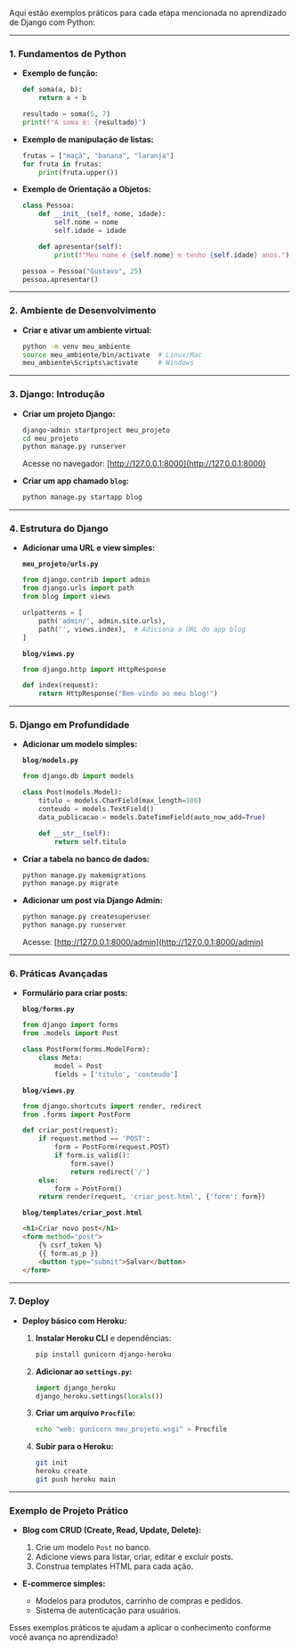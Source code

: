 Aqui estão exemplos práticos para cada etapa mencionada no aprendizado de Django com Python:

---

### **1. Fundamentos de Python**
- **Exemplo de função:**
  ```python
  def soma(a, b):
      return a + b

  resultado = soma(5, 7)
  print(f"A soma é: {resultado}")
  ```

- **Exemplo de manipulação de listas:**
  ```python
  frutas = ["maçã", "banana", "laranja"]
  for fruta in frutas:
      print(fruta.upper())
  ```

- **Exemplo de Orientação a Objetos:**
  ```python
  class Pessoa:
      def __init__(self, nome, idade):
          self.nome = nome
          self.idade = idade

      def apresentar(self):
          print(f"Meu nome é {self.nome} e tenho {self.idade} anos.")

  pessoa = Pessoa("Gustavo", 25)
  pessoa.apresentar()
  ```

---

### **2. Ambiente de Desenvolvimento**
- **Criar e ativar um ambiente virtual:**
  ```bash
  python -m venv meu_ambiente
  source meu_ambiente/bin/activate  # Linux/Mac
  meu_ambiente\Scripts\activate     # Windows
  ```

---

### **3. Django: Introdução**
- **Criar um projeto Django:**
  ```bash
  django-admin startproject meu_projeto
  cd meu_projeto
  python manage.py runserver
  ```
  Acesse no navegador: [http://127.0.0.1:8000](http://127.0.0.1:8000)

- **Criar um app chamado `blog`:**
  ```bash
  python manage.py startapp blog
  ```

---

### **4. Estrutura do Django**
- **Adicionar uma URL e view simples:**

  **`meu_projeto/urls.py`**
  ```python
  from django.contrib import admin
  from django.urls import path
  from blog import views

  urlpatterns = [
      path('admin/', admin.site.urls),
      path('', views.index),  # Adiciona a URL do app blog
  ]
  ```

  **`blog/views.py`**
  ```python
  from django.http import HttpResponse

  def index(request):
      return HttpResponse("Bem-vindo ao meu blog!")
  ```

---

### **5. Django em Profundidade**
- **Adicionar um modelo simples:**

  **`blog/models.py`**
  ```python
  from django.db import models

  class Post(models.Model):
      titulo = models.CharField(max_length=100)
      conteudo = models.TextField()
      data_publicacao = models.DateTimeField(auto_now_add=True)

      def __str__(self):
          return self.titulo
  ```

- **Criar a tabela no banco de dados:**
  ```bash
  python manage.py makemigrations
  python manage.py migrate
  ```

- **Adicionar um post via Django Admin:**
  ```bash
  python manage.py createsuperuser
  python manage.py runserver
  ```
  Acesse: [http://127.0.0.1:8000/admin](http://127.0.0.1:8000/admin)

---

### **6. Práticas Avançadas**
- **Formulário para criar posts:**

  **`blog/forms.py`**
  ```python
  from django import forms
  from .models import Post

  class PostForm(forms.ModelForm):
      class Meta:
          model = Post
          fields = ['titulo', 'conteudo']
  ```

  **`blog/views.py`**
  ```python
  from django.shortcuts import render, redirect
  from .forms import PostForm

  def criar_post(request):
      if request.method == 'POST':
          form = PostForm(request.POST)
          if form.is_valid():
              form.save()
              return redirect('/')
      else:
          form = PostForm()
      return render(request, 'criar_post.html', {'form': form})
  ```

  **`blog/templates/criar_post.html`**
  ```html
  <h1>Criar novo post</h1>
  <form method="post">
      {% csrf_token %}
      {{ form.as_p }}
      <button type="submit">Salvar</button>
  </form>
  ```

---

### **7. Deploy**
- **Deploy básico com Heroku:**
  1. **Instalar Heroku CLI** e dependências:
     ```bash
     pip install gunicorn django-heroku
     ```
  2. **Adicionar ao `settings.py`:**
     ```python
     import django_heroku
     django_heroku.settings(locals())
     ```

  3. **Criar um arquivo `Procfile`:**
     ```bash
     echo "web: gunicorn meu_projeto.wsgi" > Procfile
     ```

  4. **Subir para o Heroku:**
     ```bash
     git init
     heroku create
     git push heroku main
     ```

---

### **Exemplo de Projeto Prático**
- **Blog com CRUD (Create, Read, Update, Delete):**
  1. Crie um modelo `Post` no banco.
  2. Adicione views para listar, criar, editar e excluir posts.
  3. Construa templates HTML para cada ação.

- **E-commerce simples:**
  - Modelos para produtos, carrinho de compras e pedidos.
  - Sistema de autenticação para usuários.

Esses exemplos práticos te ajudam a aplicar o conhecimento conforme você avança no aprendizado!